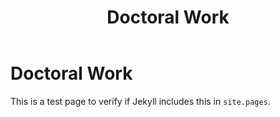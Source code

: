 ﻿---
title: Doctoral Work
layout: default
nav:
  order: 2
  tooltip: Doctoral students and theses
permalink: /doctoral/
---

# Doctoral Work

This is a test page to verify if Jekyll includes this in `site.pages`.
